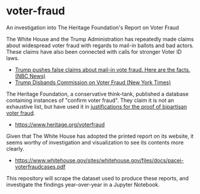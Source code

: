 # voter-fraud
An investigation into The Heritage Foundation's Report on Voter Fraud

The White House and the Trump Administration has repeatedly made claims about widespread voter fraud with regards to mail-in ballots and bad actors. These claims have also been connected with calls for stronger Voter ID laws. 
* [Trump pushes false claims about mail-in vote fraud. Here are the facts. (NBC News)](https://www.nbcnews.com/politics/donald-trump/trump-pushes-false-claims-about-mail-vote-fraud-here-are-n1180566)
* [Trump Disbands Commission on Voter Fraud (New York Times)](https://www.nytimes.com/2018/01/03/us/politics/trump-voter-fraud-commission.html)

The Heritage Foundation, a conservative think-tank, published a database containing instances of "confirm voter fraud". They claim it is not an exhaustive list, but have used it in [justifications for the proof of bipartisan voter fraud](https://www.heritage.org/election-integrity/commentary/more-proof-voter-fraud-real-and-bipartisan). 
* https://www.heritage.org/voterfraud

Given that The White House has adopted the printed report on its website, it seems worthy of investigation and visualization to see its contents more clearly. 
* https://www.whitehouse.gov/sites/whitehouse.gov/files/docs/pacei-voterfraudcases.pdf

This repository will scrape the dataset used to produce these reports, and investigate the findings year-over-year in a Jupyter Notebook. 
